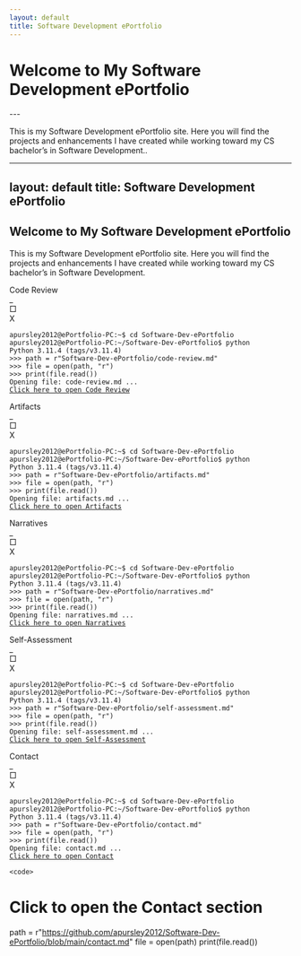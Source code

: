 ```yaml
---
layout: default
title: Software Development ePortfolio
---
```


<h1 id="typed-welcome">Welcome to My Software Development ePortfolio</h1>
---

<p class="intro-text">This is my Software Development ePortfolio site. Here you will find the projects and enhancements I have created while working toward my CS bachelor’s in Software Development..</p>

---
layout: default
title: Software Development ePortfolio
---

<h2 id="typed-welcome">Welcome to My Software Development ePortfolio</h2>

<p class="intro-text">
This is my Software Development ePortfolio site. Here you will find the projects and enhancements I have created while working toward my CS bachelor’s in Software Development.
</p>

<!-- Code Review Terminal -->
<div class="terminal-container">
  <div class="terminal-header">
    <span class="terminal-title">Code Review</span>
    <div class="terminal-buttons">
      <div class="button">_</div>
      <div class="button">&#9633;</div>
      <div class="button">X</div>
    </div>
  </div>
  <div class="window-terminal">
<pre><code>apursley2012@ePortfolio-PC:~$ cd Software-Dev-ePortfolio
apursley2012@ePortfolio-PC:~/Software-Dev-ePortfolio$ python
Python 3.11.4 (tags/v3.11.4)
>>> path = r"Software-Dev-ePortfolio/code-review.md"
>>> file = open(path, "r")
>>> print(file.read())
Opening file: code-review.md ...
<a href="https://github.com/apursley2012/Software-Dev-ePortfolio/blob/main/code-review.md" target="_blank">Click here to open Code Review</a><span class="cursor"></span>
</code></pre>
  </div>
</div>

<!-- Artifacts Terminal -->
<div class="terminal-container">
  <div class="terminal-header">
    <span class="terminal-title">Artifacts</span>
    <div class="terminal-buttons">
      <div class="button">_</div>
      <div class="button">&#9633;</div>
      <div class="button">X</div>
    </div>
  </div>
  <div class="window-terminal">
<pre><code>apursley2012@ePortfolio-PC:~$ cd Software-Dev-ePortfolio
apursley2012@ePortfolio-PC:~/Software-Dev-ePortfolio$ python
Python 3.11.4 (tags/v3.11.4)
>>> path = r"Software-Dev-ePortfolio/artifacts.md"
>>> file = open(path, "r")
>>> print(file.read())
Opening file: artifacts.md ...
<a href="https://github.com/apursley2012/Software-Dev-ePortfolio/blob/main/artifacts.md" target="_blank">Click here to open Artifacts</a><span class="cursor"></span>
</code></pre>
  </div>
</div>

<!-- Narratives Terminal -->
<div class="terminal-container">
  <div class="terminal-header">
    <span class="terminal-title">Narratives</span>
    <div class="terminal-buttons">
      <div class="button">_</div>
      <div class="button">&#9633;</div>
      <div class="button">X</div>
    </div>
  </div>
  <div class="window-terminal">
<pre><code>apursley2012@ePortfolio-PC:~$ cd Software-Dev-ePortfolio
apursley2012@ePortfolio-PC:~/Software-Dev-ePortfolio$ python
Python 3.11.4 (tags/v3.11.4)
>>> path = r"Software-Dev-ePortfolio/narratives.md"
>>> file = open(path, "r")
>>> print(file.read())
Opening file: narratives.md ...
<a href="https://github.com/apursley2012/Software-Dev-ePortfolio/blob/main/narratives.md" target="_blank">Click here to open Narratives</a><span class="cursor"></span>
</code></pre>
  </div>
</div>

<!-- Self-Assessment Terminal -->
<div class="terminal-container">
  <div class="terminal-header">
    <span class="terminal-title">Self-Assessment</span>
    <div class="terminal-buttons">
      <div class="button">_</div>
      <div class="button">&#9633;</div>
      <div class="button">X</div>
    </div>
  </div>
  <div class="window-terminal">
<pre><code>apursley2012@ePortfolio-PC:~$ cd Software-Dev-ePortfolio
apursley2012@ePortfolio-PC:~/Software-Dev-ePortfolio$ python
Python 3.11.4 (tags/v3.11.4)
>>> path = r"Software-Dev-ePortfolio/self-assessment.md"
>>> file = open(path, "r")
>>> print(file.read())
Opening file: self-assessment.md ...
<a href="https://github.com/apursley2012/Software-Dev-ePortfolio/blob/main/self-assessment.md" target="_blank">Click here to open Self-Assessment</a><span class="cursor"></span>
</code></pre>
  </div>
</div>

<!-- Contact Terminal -->
<div class="terminal-container">
  <div class="terminal-header">
    <span class="terminal-title">Contact</span>
    <div class="terminal-buttons">
      <div class="button">_</div>
      <div class="button">&#9633;</div>
      <div class="button">X</div>
    </div>
  </div>
  <div class="window-terminal">
<pre><code>apursley2012@ePortfolio-PC:~$ cd Software-Dev-ePortfolio
apursley2012@ePortfolio-PC:~/Software-Dev-ePortfolio$ python
Python 3.11.4 (tags/v3.11.4)
>>> path = r"Software-Dev-ePortfolio/contact.md"
>>> file = open(path, "r")
>>> print(file.read())
Opening file: contact.md ...
<a href="https://github.com/apursley2012/Software-Dev-ePortfolio/blob/main/contact.md" target="_blank">Click here to open Contact</a><span class="cursor"></span>
</code></pre>
  </div>
</div>

    <code>
# Click to open the Contact section
path = r"https://github.com/apursley2012/Software-Dev-ePortfolio/blob/main/contact.md"
file = open(path)
print(file.read())
    </code>
</div>
